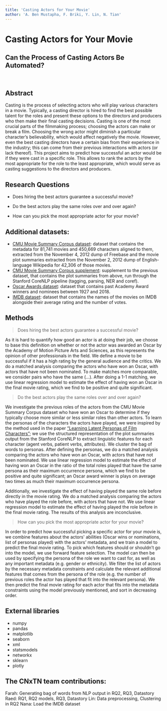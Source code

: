 ```yaml
---
title: 'Casting Actors for Your Movie'
author: 'A. Ben Mustapha, F. Briki, Y. Lin, N. Tian'
---
```


# Casting Actors for Your Movie
## Can the Process of Casting Actors Be Automated?
<br>

## Abstract
Casting is the process of selecting actors who will play various characters in a movie. Typically, a casting director is hired to find the best possible talent for the roles and present these options to the directors and producers who then make their final casting decisions. Casting is one of the most crucial parts of the filmmaking process; choosing the actors can make or break a film. Choosing the wrong actor might diminish a particular character’s believability, which would affect negatively the movie. However, even the best casting directors have a certain bias from their experience in the industry; this can come from their previous interactions with actors (or lack thereof). This project aims to predict how successful an actor would be if they were cast in a specific role. This allows to rank the actors by the most appropriate for the role to the least appropriate, which would serve as casting suggestions to the directors and producers. 

<!---
Casting is one of the most crucial parts of the filmmaking process; choosing the actors can make or break a film. Our project aims to use data about actors’ personal information and previous roles to predict how successful they would be in a new role. This can allow for making casting suggestions to help casting directors pick out who to call in for an audition. In order to measure how successful an actor will be in a new role, we investigate the relationship between the success of actors and the success of the movies that they played in, and the similarity (or not) of the different roles a successful actor played in; the personas of the characters that actors played can be leveraged from plot summaries of the movies by using NLP tools. 
-->

## Research Questions
- Does hiring the best actors guarantee a successful movie?
  <!---
  'Best actor' here refers to the actors who were awarded an Oscar by the Academy of Motion Picture Arts and Sciences, as it is hard to quantify how good an actor is apart from leveraging the opinion of other professionals in the field. 
  A movie is said to be successful if it has a high rating by the general audience and the critics.
  -->
  
- Do the best actors play the same roles over and over again?
  <!---
  There's a strong association in the general viewer's mind between some actors and the characters they portray as their roles are minor variations of each other, whereas other actors' range of characters played is very wide. We are interested in seeing whether the best actors tend to do the former or the latter. 
  -->
- How can you pick the most appropriate actor for your movie?
   <!---
  The main question in this project is finding the best actors suited for a role. The role is described by the persona of the character, and by other distinctive information like age, gender, ethnicity,.. 
  -->

## Additional datasets: 
<!---
List the additional dataset(s) you want to use (if any), and some ideas on how you expect to get, manage, process, and enrich it/them. Show us that you’ve read the docs and some examples, and that you have a clear idea on what to expect. Discuss data size and format if relevant. It is your responsibility to check that what you propose is feasible.
-->
- [CMU Movie Summary Corpus dataset](http://www.cs.cmu.edu/~ark/personas/): dataset that contains the metadata for 81,741 movies and 450,669 characters aligned to them, extracted from the November 4, 2012 dump of Freebase and the movie plot summaries extracted from the November 2, 2012 dump of English-language Wikipedia for 42,306 of those movies.
- [CMU Movie Summary Corpus supplement](http://www.cs.cmu.edu/~ark/personas/): supplement to the previous dataset, that contains the plot summaries from above, run through the Stanford CoreNLP pipeline (tagging, parsing, NER and coref).
- [Oscar Awards dataset](https://www.kaggle.com/datasets/unanimad/the-oscar-award): dataset that contains past Academy Award winners and nominees between 1927 and 2018. 
- [IMDB dataset](https://www.imdb.com/interfaces/): dataset that contains the names of the movies on IMDB alongside their average rating and the number of votes. 
  
## Methods

> Does hiring the best actors guarantee a successful movie?

As it is hard to quantify how good an actor is at doing their job, we choose to base this definition on whether or not the actor was awarded an Oscar by the Academy of Motion Picture Arts and Sciences, as this represents the opinion of other professionals in the field. We define a movie to be successful if it has a high rating by the general audience and the critics. 
We do a matched analysis comparing the actors who have won an Oscar, with actors that have not been nominated. To make matches more comparable, we consider pairs who have the same (…). After doing a 1-1 matching, we use linear regression model to estimate the effect of having won an Oscar in the final movie rating, which we find to be positive and quite significant.

> Do the best actors play the same roles over and over again?

We investigate the previous roles of the actors from the CMU Movie Summary Corpus dataset who have won an Oscar to determine if they typically choose more similar or less similar roles than other actors. 
To learn the personas of the characters the actors have played, we were inspired by the method used in the paper [“Learning Latent Personas of Film Characters”](http://www.cs.cmu.edu/~dbamman/pubs/pdf/bamman+oconnor+smith.acl13.pdf); we use the structured representation of the plot summaries output from the Stanford CoreNLP to extract linguistic features for each character (agent verbs, patient verbs, attributes). We cluster the bag of words to personas.
After defining the personas, we do a matched analysis comparing the actors who have won an Oscar, with actors that have not been nominated. We use linear regression model to estimate the effect of having won an Oscar in the ratio of the total roles played that have the same persona as their maximum occurrence persona, which we find to be positive and quite significant; an Oscar award winner is plays on average two times as much their maximum occurrence persona. 

Additionally, we investigate the effect of having played the same role before directly in the movie rating. We do a matched analysis comparing the actors who have played the role before, with actors that have not. We use linear regression model to estimate the effect of having played the role before in the final movie rating. The results of this analysis are inconclusive.

> How can you pick the most appropriate actor for your movie?

In order to predict how successful picking a specific actor for your movie is, we combine features about the actors' abilities (Oscar wins or nominations, list of personas played) with the actors’ metadata, and we train a model to predict the final movie rating.
To pick which features should or shouldn’t go into the model, we use forward feature selection.
The model can then be used by specifying the persona of the role we want to cast for, as well as any important metadata (e.g. gender or ethnicity). We filter the list of actors by the necessary metadata constraints and calculate the relevant additional features that comes from the persona of the role (e.g. the number of previous roles the actor has played that fit into the relevant persona). We then predict the final movie rating for each actor that fits into the metadata constraints using the model previously mentioned, and sort in decreasing order.

## External libraries
- numpy
- pandas
- matplotlib
- seaborn
- xml
- statsmodels
- networkx
- sklearn
- plotly

## The CNxTN team contributions: 
Farah: Generating bag of words from NLP output in RQ2, RQ3, Datastory
Raed: RQ1, RQ2 models, RQ3, Datastory
Lin: Data preprocessing, Clustering in RQ2
Nana: Load the IMDB dataset
